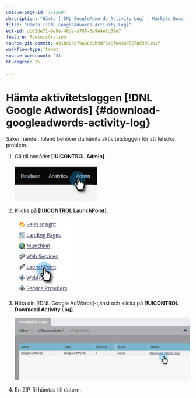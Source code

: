 ```yaml
---
unique-page-id: 7512607
description: "Hämta [!DNL GoogleAdwords Activity Log] - Marketo Docs - produktdokumentation"
title: "Hämta [!DNL GoogleAdwords Activity Log]"
exl-id: db62de71-9e9e-46de-a788-3e9e4e7d09e7
feature: Administration
source-git-commit: 431bd258f9a68bbb9df7acf043085578d3d91b1f
workflow-type: tm+mt
source-wordcount: '41'
ht-degree: 2%

---
```


# Hämta aktivitetsloggen [!DNL Google Adwords] {#download-googleadwords-activity-log}

Saker händer. Ibland behöver du hämta aktivitetsloggen för att felsöka problem.

1. Gå till området **[!UICONTROL Admin]**.

   ![](assets/download-googleadwords-activity-log-1.png)

1. Klicka på **[!UICONTROL LaunchPoint]**.

   ![](assets/download-googleadwords-activity-log-2.png)

1. Hitta din [!DNL Google AdWords]-tjänst och klicka på **[!UICONTROL Download Activity Log]**.

   ![](assets/download-googleadwords-activity-log-3.png)

1. En ZIP-fil hämtas till datorn.
